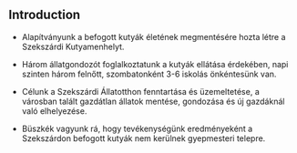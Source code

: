 ## Introduction

- Alapítványunk a befogott kutyák életének megmentésére hozta létre a Szekszárdi Kutyamenhelyt.

- Három állatgondozót foglalkoztatunk a kutyák ellátása érdekében, napi szinten három felnőtt, szombatonként 3-6 iskolás önkéntesünk van. 

- Célunk a Szekszárdi Állatotthon fenntartása és üzemeltetése, a városban talált gazdátlan állatok mentése, gondozása és új gazdáknál való elhelyezése. 

- Büszkék vagyunk rá, hogy tevékenységünk eredményeként a Szekszárdon befogott kutyák nem kerülnek gyepmesteri telepre.